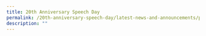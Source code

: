 ```yaml
---
title: 20th Anniversary Speech Day
permalink: /20th-anniversary-speech-day/latest-news-and-announcements/permalink
description: ""
---
```

